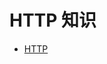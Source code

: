 # HTTP 知识

* [HTTP](https://github.com/ZhangMiao147/android_learning_notes/blob/master/network/HTTP/HTTP.md)


